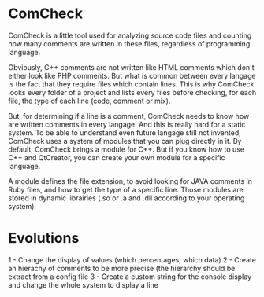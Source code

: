 # ComCheck

ComCheck is a little tool used for analyzing source code files and counting how many comments are written in these files, regardless of programming language.

Obviously, C++ comments are not written like HTML comments which don't either look like PHP comments. But what is common between every langage is the fact that they require files which contain lines. This is why ComCheck looks every folder of a project and lists every files before checking, for each file, the type of each line (code, comment or mix).

But, for determining if a line is a comment, ComCheck needs to know how are written comments in every langage. And this is really hard for a static system. To be able to understand even future langage still not invented, ComCheck uses a system of modules that you can plug directly in it. By default, ComCheck brings a module for C++. But if you know how to use C++ and QtCreator, you can create your own module for a specific language.

A module defines the file extension, to avoid looking for JAVA comments in Ruby files, and how to get the type of a specific line. Those modules are stored in dynamic librairies (.so or .a and .dll according to your operating system).

# Evolutions

1 - Change the display of values (which percentages, which data)
2 - Create an hierachy of comments to be more precise (the hierarchy should be extract from a config file
3 - Create a custom string for the console display and change the whole system to display a line
